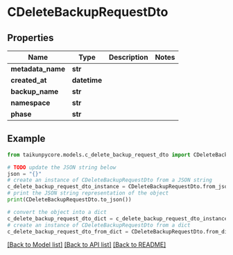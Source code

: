 # CDeleteBackupRequestDto


## Properties

Name | Type | Description | Notes
------------ | ------------- | ------------- | -------------
**metadata_name** | **str** |  | 
**created_at** | **datetime** |  | 
**backup_name** | **str** |  | 
**namespace** | **str** |  | 
**phase** | **str** |  | 

## Example

```python
from taikunpycore.models.c_delete_backup_request_dto import CDeleteBackupRequestDto

# TODO update the JSON string below
json = "{}"
# create an instance of CDeleteBackupRequestDto from a JSON string
c_delete_backup_request_dto_instance = CDeleteBackupRequestDto.from_json(json)
# print the JSON string representation of the object
print(CDeleteBackupRequestDto.to_json())

# convert the object into a dict
c_delete_backup_request_dto_dict = c_delete_backup_request_dto_instance.to_dict()
# create an instance of CDeleteBackupRequestDto from a dict
c_delete_backup_request_dto_from_dict = CDeleteBackupRequestDto.from_dict(c_delete_backup_request_dto_dict)
```
[[Back to Model list]](../README.md#documentation-for-models) [[Back to API list]](../README.md#documentation-for-api-endpoints) [[Back to README]](../README.md)


